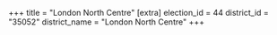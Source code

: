 +++
title = "London North Centre"
[extra]
election_id = 44
district_id = "35052"
district_name = "London North Centre"
+++
